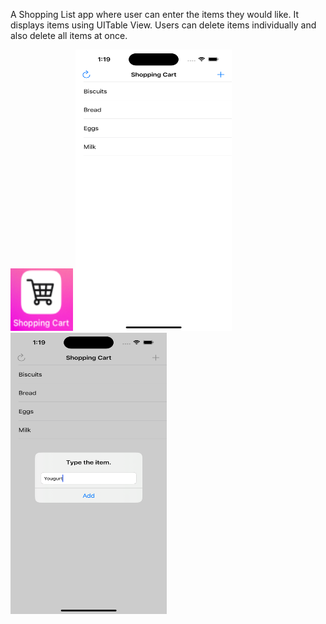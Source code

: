 A Shopping List app where user can enter the items they would like. It displays items using UITable View. Users can delete items individually and also delete all items at once.

<img src="https://github.com/zeeshan2k2/Shopping-Cart/blob/main/App%20icon%20-%20SC.png" width="100" height="100">
<img src="https://github.com/zeeshan2k2/Shopping-Cart/blob/main/main%20page%20-%20SC.png" width="250" height="450">
<img src="https://github.com/zeeshan2k2/Shopping-Cart/blob/main/search%20alert%20-%20SC.png" width="250" height="450">
